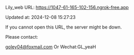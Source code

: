 Lily_web URL: https://1047-61-165-102-156.ngrok-free.app

Updated at: 2024-12-08 15:27:23

If you cannot open this URL, the server might be down.

Please contact: 

goley04@foxmail.com Or Wechat:GL_yeaH